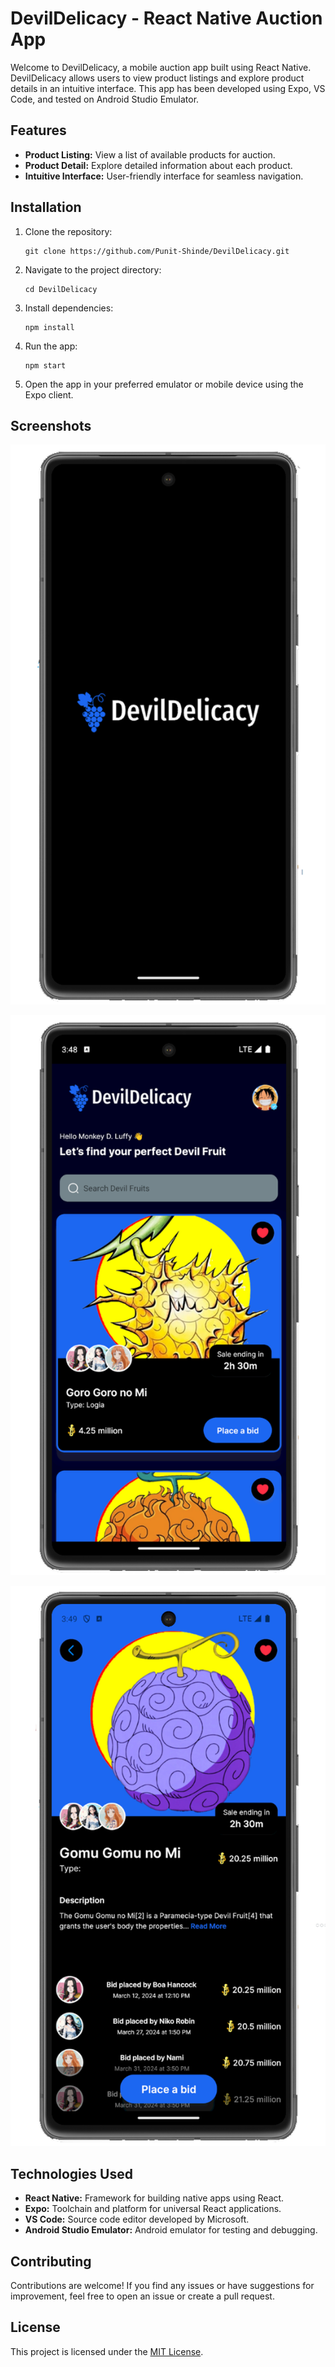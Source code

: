 # DevilDelicacy - React Native Auction App

Welcome to DevilDelicacy, a mobile auction app built using React Native. DevilDelicacy allows users to view product listings and explore product details in an intuitive interface. This app has been developed using Expo, VS Code, and tested on Android Studio Emulator.

## Features

- **Product Listing:** View a list of available products for auction.
- **Product Detail:** Explore detailed information about each product.
- **Intuitive Interface:** User-friendly interface for seamless navigation.

## Installation

1. Clone the repository:

   ```
   git clone https://github.com/Punit-Shinde/DevilDelicacy.git
   ```

2. Navigate to the project directory:

   ```
   cd DevilDelicacy
   ```

3. Install dependencies:

   ```
   npm install
   ```

4. Run the app:

   ```
   npm start
   ```

5. Open the app in your preferred emulator or mobile device using the Expo client.

## Screenshots

![App_Loading](Screenshots/loading.png)

![Product Listing](Screenshots/home.png)

![Product Detail](Screenshots/detail.png)

## Technologies Used

- **React Native:** Framework for building native apps using React.
- **Expo:** Toolchain and platform for universal React applications.
- **VS Code:** Source code editor developed by Microsoft.
- **Android Studio Emulator:** Android emulator for testing and debugging.

## Contributing

Contributions are welcome! If you find any issues or have suggestions for improvement, feel free to open an issue or create a pull request.

## License

This project is licensed under the [MIT License](LICENSE).

